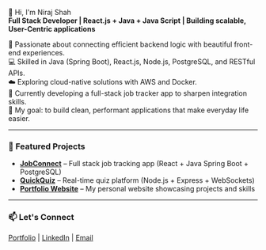 👋 Hi, I'm Niraj Shah  
**Full Stack Developer | React.js + Java + Java Script | Building scalable, User-Centric applications**

🎯 Passionate about connecting efficient backend logic with beautiful front-end experiences.  
💻 Skilled in Java (Spring Boot), React.js, Node.js, PostgreSQL, and RESTful APIs.  
☁️ Exploring cloud-native solutions with AWS and Docker.  
🌱 Currently developing a full-stack job tracker app to sharpen integration skills.  
🚀 My goal: to build clean, performant applications that make everyday life easier.

---

### 🧩 Featured Projects
- **[JobConnect](#)** – Full stack job tracking app (React + Java Spring Boot + PostgreSQL)
- **[QuickQuiz](#)** – Real-time quiz platform (Node.js + Express + WebSockets)
- **[Portfolio Website](#)** – My personal website showcasing projects and skills

---

### 📫 Let's Connect
[Portfolio](shahniraj.com) | [LinkedIn](https://linkedin.com/in/shahnniraj) | [Email](mailto:shahnniraj.2025@gmail.com)
